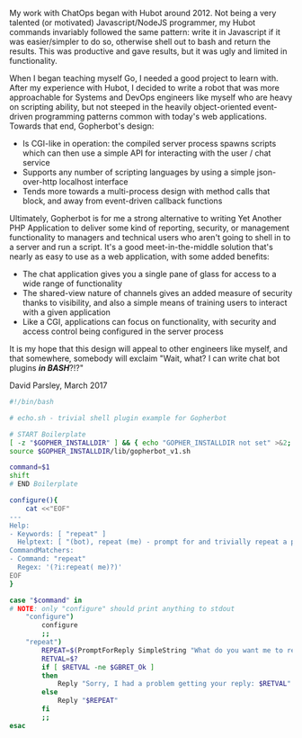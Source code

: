 My work with ChatOps began with Hubot around 2012. Not being a very talented (or motivated) Javascript/NodeJS
programmer, my Hubot commands invariably followed the same pattern: write it in Javascript if it was
easier/simpler to do so, otherwise shell out to bash and return the results. This was productive and gave
results, but it was ugly and limited in functionality.

When I began teaching myself Go, I needed a good project to learn with. After my experience with Hubot, I decided
to write a robot that was more approachable for Systems and DevOps engineers like myself who are heavy on scripting
ability, but not steeped in the heavily object-oriented event-driven programming patterns common with today's
web applications. Towards that end, Gopherbot's design:

* Is CGI-like in operation: the compiled server process spawns scripts which can then use a simple API for interacting with the user / chat service
* Supports any number of scripting languages by using a simple json-over-http localhost interface
* Tends more towards a multi-process design with method calls that block, and away from event-driven callback functions

Ultimately, Gopherbot is for me a strong alternative to writing Yet Another PHP Application to deliver some
kind of reporting, security, or management functionality to managers and technical users who aren't going to
shell in to a server and run a script. It's a good meet-in-the-middle solution that's nearly as easy to use
as a web application, with some added benefits:

* The chat application gives you a single pane of glass for access to a wide range of functionality
* The shared-view nature of channels gives an added measure of security thanks to visibility, and also a simple means of training users to interact with a given application
* Like a CGI, applications can focus on functionality, with security and access control being configured in the server process

It is my hope that this design will appeal to other engineers like myself, and that somewhere,
somebody will exclaim "Wait, what? I can write chat bot plugins _**in BASH**_?!?"

David Parsley, March 2017

```bash
#!/bin/bash

# echo.sh - trivial shell plugin example for Gopherbot

# START Boilerplate
[ -z "$GOPHER_INSTALLDIR" ] && { echo "GOPHER_INSTALLDIR not set" >&2; exit 1; }
source $GOPHER_INSTALLDIR/lib/gopherbot_v1.sh

command=$1
shift
# END Boilerplate

configure(){
	cat <<"EOF"
---
Help:
- Keywords: [ "repeat" ]
  Helptext: [ "(bot), repeat (me) - prompt for and trivially repeat a phrase" ]
CommandMatchers:
- Command: "repeat"
  Regex: '(?i:repeat( me)?)'
EOF
}

case "$command" in
# NOTE: only "configure" should print anything to stdout
	"configure")
		configure
		;;
	"repeat")
		REPEAT=$(PromptForReply SimpleString "What do you want me to repeat?")
		RETVAL=$?
		if [ $RETVAL -ne $GBRET_Ok ]
		then
			Reply "Sorry, I had a problem getting your reply: $RETVAL"
		else
			Reply "$REPEAT"
		fi
		;;
esac
```